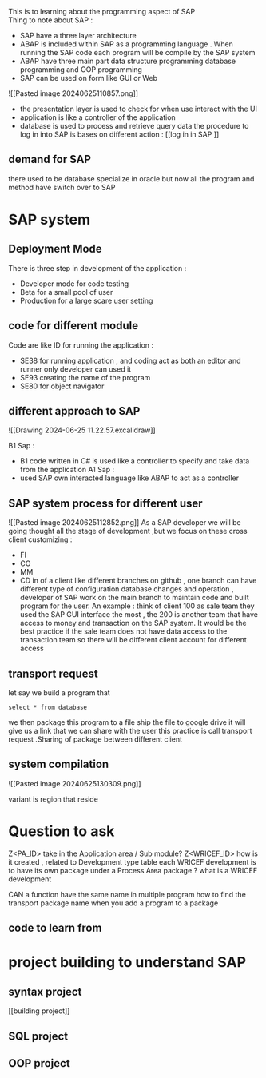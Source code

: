 This is to learning about the programming aspect of SAP  
Thing to note about SAP : 
- SAP have a three layer architecture  
- ABAP is included within  SAP as a programming language . When running the SAP code each program will  be compile by the SAP system 
- ABAP have three main part data structure programming database programming and OOP programming   
- SAP can be used on form like GUI or Web 

![[Pasted image 20240625110857.png]] 
- the presentation layer is used to check for when use interact  with the UI 
- application is like a controller of the application 
- database is used to process and retrieve query data 
the procedure to log in into  SAP is bases on different  action : 
[[log in in SAP ]]


## demand for SAP 
there used  to be database specialize in oracle but now all the program and method have switch over to SAP 

# SAP system 

## Deployment Mode
There is three step in development of the application : 
- Developer mode for code testing 
- Beta for a small pool of user 
- Production  for a large scare user setting 

## code for different module 
Code are like ID for running the application : 

- SE38 for running application , and coding act as both an editor and runner only developer can used it 
- SE93 creating the name of the program  
- SE80 for object navigator 
## different approach to SAP  
![[Drawing 2024-06-25 11.22.57.excalidraw]]

B1 Sap : 
- B1  code written in C# is used like a controller to specify and take data from the application 
A1 Sap : 
- used SAP own interacted language like ABAP to act as a controller 
## SAP system process    for different user  
![[Pasted image 20240625112852.png]]
As a SAP developer we will be going thought all the stage of development ,but we focus on these cross client customizing : 
- FI 
- CO 
- MM 
- CD 
in of a client like different branches on github , one branch can have different  type of configuration database changes and operation , developer of SAP work on the main branch to maintain code and built program for the user.
An example : 
think of client 100 as sale team they used the SAP GUI interface the most , the 200 is another team that have access to money and transaction on the SAP system. It would be the best practice if the sale team does not have data access to the transaction team so there will be different client account for different access 

## transport request 
let say we build a program that 
```
select * from database 
```
we then package this program to a file ship the file to google drive it will give us a link that we can share with the user this practice is call transport request .Sharing of package between different client 



## system compilation 
![[Pasted image 20240625130309.png]] 



variant is region that reside
# Question to ask 

Z<PA_ID> take in the Application area / Sub module? 
Z<WRICEF_ID> how is it created , related to Development type table 
each WRICEF development is to have its own package under a Process Area package ? what is a WRICEF development 

CAN a function have the same name in multiple program 
how to find the transport package name when you add a program to  a package 





## code to learn  from  

# project building to understand SAP 
## syntax project 
[[building project]]
## SQL project



## OOP project 




